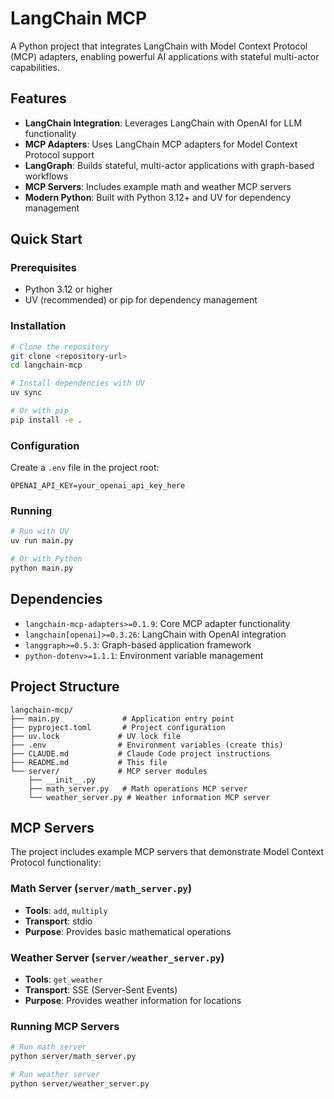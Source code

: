 # LangChain MCP

A Python project that integrates LangChain with Model Context Protocol (MCP) adapters, enabling powerful AI applications with stateful multi-actor capabilities.

## Features

- **LangChain Integration**: Leverages LangChain with OpenAI for LLM functionality
- **MCP Adapters**: Uses LangChain MCP adapters for Model Context Protocol support
- **LangGraph**: Builds stateful, multi-actor applications with graph-based workflows
- **MCP Servers**: Includes example math and weather MCP servers
- **Modern Python**: Built with Python 3.12+ and UV for dependency management

## Quick Start

### Prerequisites

- Python 3.12 or higher
- UV (recommended) or pip for dependency management

### Installation

```bash
# Clone the repository
git clone <repository-url>
cd langchain-mcp

# Install dependencies with UV
uv sync

# Or with pip
pip install -e .
```

### Configuration

Create a `.env` file in the project root:

```env
OPENAI_API_KEY=your_openai_api_key_here
```

### Running

```bash
# Run with UV
uv run main.py

# Or with Python
python main.py
```

## Dependencies

- `langchain-mcp-adapters>=0.1.9`: Core MCP adapter functionality
- `langchain[openai]>=0.3.26`: LangChain with OpenAI integration
- `langgraph>=0.5.3`: Graph-based application framework
- `python-dotenv>=1.1.1`: Environment variable management

## Project Structure

```
langchain-mcp/
├── main.py              # Application entry point
├── pyproject.toml       # Project configuration
├── uv.lock             # UV lock file
├── .env                # Environment variables (create this)
├── CLAUDE.md           # Claude Code project instructions
├── README.md           # This file
└── server/             # MCP server modules
    ├── __init__.py
    ├── math_server.py   # Math operations MCP server
    └── weather_server.py # Weather information MCP server
```

## MCP Servers

The project includes example MCP servers that demonstrate Model Context Protocol functionality:

### Math Server (`server/math_server.py`)
- **Tools**: `add`, `multiply`
- **Transport**: stdio
- **Purpose**: Provides basic mathematical operations

### Weather Server (`server/weather_server.py`)
- **Tools**: `get_weather`
- **Transport**: SSE (Server-Sent Events)
- **Purpose**: Provides weather information for locations

### Running MCP Servers

```bash
# Run math server
python server/math_server.py

# Run weather server
python server/weather_server.py
```